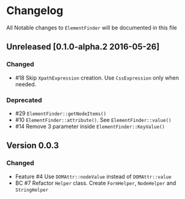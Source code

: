 # Changelog
All Notable changes to `ElementFinder` will be documented in this file

## Unreleased [0.1.0-alpha.2 2016-05-26]
### Changed
- #18 Skip `XpathExpression` creation. Use `CssExpression` only when needed.
### Deprecated
- #29 `ElementFinder::getNodeItems()`
- #10 `ElementFinder::attribute()`. See `ElementFinder::value()`
- #14 Remove 3 parameter inside `ElementFinder::KeyValue()`

## Version 0.0.3
### Changed
- Feature #4 Use `DOMAttr::nodeValue` instead of `DOMAttr::value`
- BC #7 Refactor `Helper` class. Create `FormHelper`, `NodeHelper` and `StringHelper`